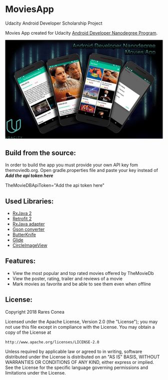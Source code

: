 # MoviesApp
Udacity Android Developer Scholarship Project

Movies App created for Udacity [Android Developer Nanodegree Program](https://eu.udacity.com/course/android-developer-nanodegree-by-google--nd801).

![Screen](https://raw.githubusercontent.com/Raresh996/MoviesApp/master/poster/MoviesApp.jpeg)

## Build from the source:

In order to build the app you must provide your own API key fom themoviedb.org.
Open gradle.properties file and paste your key instead of ***Add the api token here***

TheMovieDBApiToken="Add the api token here"

## Used Libraries:

* [RxJava 2](https://github.com/ReactiveX/RxJava)
* [Retrofit 2](https://github.com/square/retrofit)
* [RxJava adapter](https://github.com/square/retrofit/tree/master/retrofit-adapters/rxjava2)
* [Gson converter](https://github.com/square/retrofit/tree/master/retrofit-converters/gson)
* [ButterKnife](https://github.com/JakeWharton/butterknife)
* [Glide](https://github.com/bumptech/glide)
* [CircleImageView](https://github.com/hdodenhof/CircleImageView)

## Features:

* View the most popular and top rated movies offered by TheMovieDb
* View the poster, rating, trailer and reviews of a movie
* Mark movies as favorite and be able to see them even when offline

## License:

Copyright 2018 Rares Conea

Licensed under the Apache License, Version 2.0 (the "License");
you may not use this file except in compliance with the License.
You may obtain a copy of the License at

    http://www.apache.org/licenses/LICENSE-2.0

Unless required by applicable law or agreed to in writing, software
distributed under the License is distributed on an "AS IS" BASIS,
WITHOUT WARRANTIES OR CONDITIONS OF ANY KIND, either express or implied.
See the License for the specific language governing permissions and
limitations under the License.
